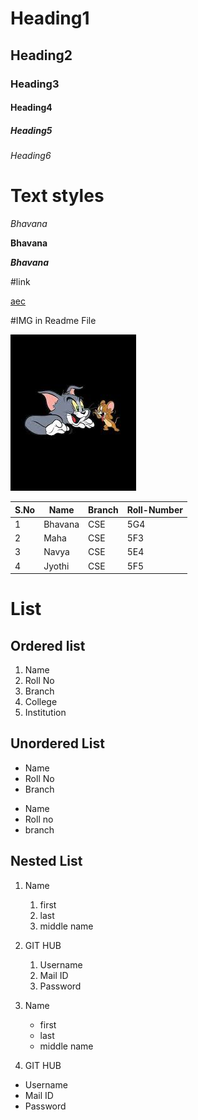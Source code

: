# Heading1
## Heading2
### Heading3
#### Heading4
##### Heading5
###### Heading6

# Text styles
*Bhavana*

**Bhavana**

***Bhavana***

#link

[aec](https://www.aec.edu.in/)

#IMG in Readme File

![tomjerry](tomjerry.jpg)


|S.No|Name|Branch|Roll-Number|
|----|----|------|-----------|
|1|Bhavana|CSE|5G4|
|2|Maha|CSE|5F3|
|3|Navya|CSE|5E4|
|4|Jyothi|CSE|5F5|

# List
## Ordered list
1. Name
2. Roll No
3. Branch
4. College
5. Institution

## Unordered List
- Name
- Roll No
- Branch

* Name
* Roll no
* branch

## Nested List
1. Name
   1. first
   2. last
   3. middle name
2. GIT HUB
   1. Username
   2. Mail ID
   3. Password

1. Name
   * first
   * last
   * middle name
2. GIT HUB
  - Username
  - Mail ID
  - Password
